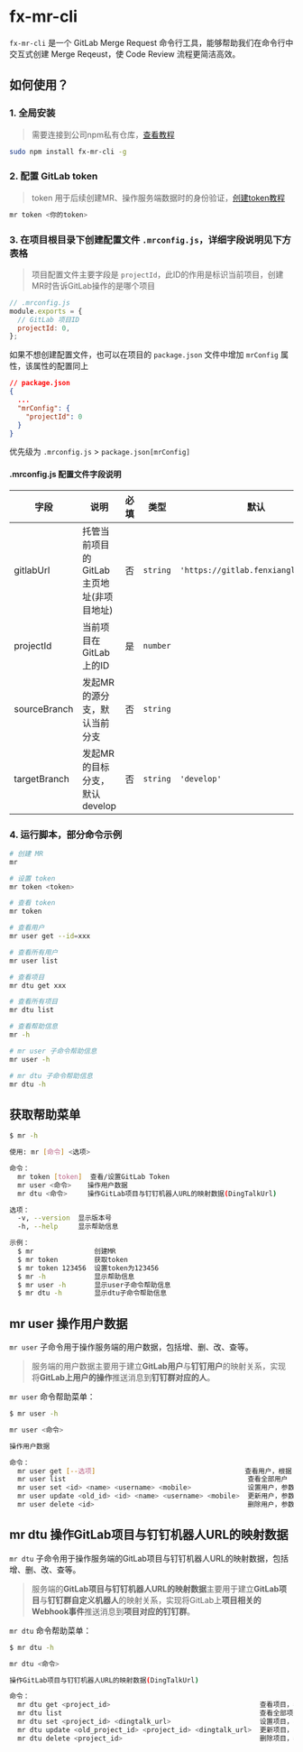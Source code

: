 # fx-mr-cli

`fx-mr-cli` 是一个 GitLab Merge Request 命令行工具，能够帮助我们在命令行中交互式创建 Merge Reqeust，使 Code Review 流程更简洁高效。

## 如何使用？

### 1. 全局安装

> 需要连接到公司npm私有仓库，[查看教程](https://fenxianglife.yuque.com/technical-team/front/enhgqg)

```bash
sudo npm install fx-mr-cli -g
```

### 2. 配置 GitLab token

> token 用于后续创建MR、操作服务端数据时的身份验证，[创建token教程](https://fenxianglife.yuque.com/technical-team/front/dnoalf#b81f1344)

```bash
mr token <你的token>
```

### 3. 在项目根目录下创建配置文件 `.mrconfig.js`，详细字段说明见下方表格

> 项目配置文件主要字段是 `projectId`，此ID的作用是标识当前项目，创建MR时告诉GitLab操作的是哪个项目

```js
// .mrconfig.js
module.exports = {
  // GitLab 项目ID
  projectId: 0,
};
```

如果不想创建配置文件，也可以在项目的 `package.json` 文件中增加 `mrConfig` 属性，该属性的配置同上

```json
// package.json
{
  ...
  "mrConfig": {
    "projectId": 0
  }
}
```

优先级为 `.mrconfig.js` > `package.json[mrConfig]`

#### .mrconfig.js 配置文件字段说明

| 字段 | 说明 | 必填 | 类型 | 默认 |
| --- | --- | ---- | --- | --- |
| gitlabUrl | 托管当前项目的GitLab主页地址(非项目地址) | 否 | `string` | `'https://gitlab.fenxianglife.com'` |
| projectId | 当前项目在GitLab上的ID | 是 | `number` |  |
| sourceBranch | 发起MR的源分支，默认当前分支 | 否 | `string` |  |
| targetBranch | 发起MR的目标分支，默认develop | 否 | `string` | `'develop'` |

### 4. 运行脚本，部分命令示例

```bash
# 创建 MR
mr

# 设置 token
mr token <token>

# 查看 token
mr token

# 查看用户
mr user get --id=xxx

# 查看所有用户
mr user list

# 查看项目
mr dtu get xxx

# 查看所有项目
mr dtu list

# 查看帮助信息
mr -h

# mr user 子命令帮助信息
mr user -h

# mr dtu 子命令帮助信息
mr dtu -h
```

## 获取帮助菜单

```bash
$ mr -h

使用: mr [命令] <选项>

命令：
  mr token [token]  查看/设置GitLab Token
  mr user <命令>    操作用户数据
  mr dtu <命令>     操作GitLab项目与钉钉机器人URL的映射数据(DingTalkUrl)

选项：
  -v, --version  显示版本号                                               [布尔]
  -h, --help     显示帮助信息                                             [布尔]

示例：
  $ mr               创建MR
  $ mr token         获取token
  $ mr token 123456  设置token为123456
  $ mr -h            显示帮助信息
  $ mr user -h       显示user子命令帮助信息
  $ mr dtu -h        显示dtu子命令帮助信息
```

## mr user 操作用户数据

`mr user` 子命令用于操作服务端的用户数据，包括增、删、改、查等。
> 服务端的用户数据主要用于建立**GitLab用户**与**钉钉用户**的映射关系，实现将**GitLab上用户的操作**推送消息到**钉钉群对应的人**。

`mr user` 命令帮助菜单：

```bash
$ mr user -h

mr user <命令>

操作用户数据

命令：
  mr user get [--选项]                                     查看用户，根据 id | username | mobile 查询
  mr user list                                             查看全部用户
  mr user set <id> <name> <username> <mobile>              设置用户，参数解释: <GitLab用户ID> <你的名字> <GitLab username> <手机号>
  mr user update <old_id> <id> <name> <username> <mobile>  更新用户，参数解释: <GitLab用户ID> <新的GitLab用户ID> <你的名字> <GitLab username> <手机号>
  mr user delete <id>                                      删除用户，参数解释: <GitLab用户ID>
```

## mr dtu 操作GitLab项目与钉钉机器人URL的映射数据

`mr dtu` 子命令用于操作服务端的GitLab项目与钉钉机器人URL的映射数据，包括增、删、改、查等。
> 服务端的**GitLab项目与钉钉机器人URL的映射数据**主要用于建立**GitLab项目**与**钉钉群自定义机器人**的映射关系，实现将GitLab上**项目相关的Webhook事件**推送消息到**项目对应的钉钉群**。

`mr dtu` 命令帮助菜单：

```bash
$ mr dtu -h

mr dtu <命令>

操作GitLab项目与钉钉机器人URL的映射数据(DingTalkUrl)

命令：
  mr dtu get <project_id>                                     查看项目，参数解释: <GitLab项目ID>
  mr dtu list                                                 查看全部项目
  mr dtu set <project_id> <dingtalk_url>                      设置项目，参数解释: <GitLab项目ID> <钉钉自定义机器人URL>
  mr dtu update <old_project_id> <project_id> <dingtalk_url>  更新项目，参数解释: <GitLab项目ID> <新的GitLab项目ID> <钉钉自定义机器人URL>
  mr dtu delete <project_id>                                  删除项目，参数解释: <GitLab项目ID>
```
